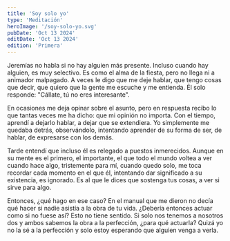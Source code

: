 ```yaml
---
title: 'Soy solo yo'
type: 'Meditación'
heroImage: '/soy-solo-yo.svg'
pubDate: 'Oct 13 2024'
editDate: 'Oct 13 2024'
edition: 'Primera'
---
```


Jeremías no habla si no hay alguien más presente. Incluso cuando hay alguien, es muy selectivo. Es como el alma de la fiesta, pero no llega ni a animador malpagado. A veces le digo que me deje hablar, que tengo cosas que decir, que quiero que la gente me escuche y me entienda. Él solo responde: "Cállate, tú no eres interesante".

En ocasiones me deja opinar sobre el asunto, pero en respuesta recibo lo que tantas veces me ha dicho: que mi opinión no importa. Con el tiempo, aprendí a dejarlo hablar, a dejar que se extendiera. Yo simplemente me quedaba detrás, observándolo, intentando aprender de su forma de ser, de hablar, de expresarse con los demás.

Tarde entendí que incluso él es relegado a puestos inmerecidos. Aunque en su mente es el primero, el importante, el que todo el mundo voltea a ver cuando hace algo, tristemente para mí, cuando quedo solo, me toca recordar cada momento en el que él, intentando dar significado a su existencia, es ignorado. Es al que le dices que sostenga tus cosas, a ver si sirve para algo.

Entonces, ¿qué hago en ese caso? En el manual que me dieron no decía qué hacer si nadie asistía a la obra de tu vida. ¿Debería entonces actuar como si no fuese así? Esto no tiene sentido. Si solo nos tenemos a nosotros dos y ambos sabemos la obra a la perfección, ¿para qué actuarla? Quizá yo no la sé a la perfección y solo estoy esperando que alguien venga a verla.

